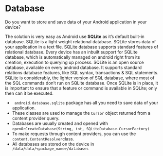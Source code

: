 # Database
Do you want to store and save data of your Android application in your device? 

The solution is very easy as Android use **SQLite** as it’s default built-in database. SQLite is a light weight relational database. SQLite stores data of your application in a text file. SQLite database supports standard features of relational database. Every device has an inbuilt support for SQLite database, which is automatically managed on android right from its creation, execution to querying up process. SQLite is an open source database, available on every android database. It supports standard relations database features, like SQL syntax, transactions & SQL statements. SQLite is considerably, the lighter version of SQL database, where most of the SQL commands don’t run on SQLite database. Once SQLite is in place, it is important to ensure that a feature or command is available in SQLite; only then can it be executed. 

 - ``` android.database.sqlite``` package has all you need to save data of your application. 
 - These classes are used to manage the `Cursor` object returned from a content provider query. 
 - Databases are usually created and opened with ``` openOrCreateDatabase(String, int, SQLiteDatabase.CursorFactory) ``` 
 - To make requests through content providers, you can use the ``` content.ContentResolver ```class.
 - All databases are stored on the device in `` /data/data/<package_name>/databases``

